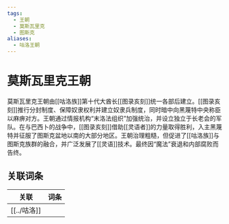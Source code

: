 ```yaml
---
tags:
  - 王朝
  - 莫斯瓦里克
  - 图斯克
aliases:
  - 咕洛王朝
---
```

# 莫斯瓦里克王朝

莫斯瓦里克王朝由[[咕洛族]]第十代大酋长[[图录亥刻]]统一各部后建立。[[图录亥刻]]推行分封制度、保障奴隶权利并建立奴隶兵制度，同时暗中向黑蔑特中央称臣以麻痹对方。王朝通过情报机构“末洛法组织”加强统治，并设立独立于长老会的军队。在与巴西卜的战争中，[[图录亥刻]]借助[[灵语者]]的力量取得胜利，入主黑蔑特并征服了图斯克盆地以南的大部分地区。王朝治理粗糙，但促进了[[咕洛族]]与图斯克族群的融合，并广泛发展了[[灵语]]技术。最终因“魔法”衰退和内部腐败而告终。

## 关联词条

| 关联     | 词条  |
| ------ | --- |
| [[../咕洛]] |     |
